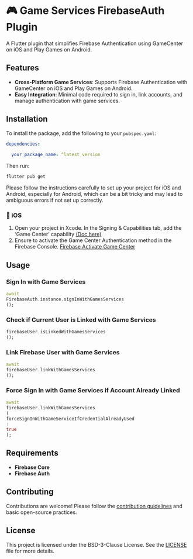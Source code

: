 # 🎮 Game Services FirebaseAuth Plugin

A Flutter plugin that simplifies Firebase Authentication using GameCenter on iOS and Play Games on
Android.

## Features

- **Cross-Platform Game Services**: Supports Firebase Authentication with GameCenter on iOS and Play
  Games on Android.
- **Easy Integration**: Minimal code required to sign in, link accounts, and manage authentication
  with game services.

## Installation

To install the package, add the following to your `pubspec.yaml`:

```yaml
dependencies:
  
  your_package_name: ^latest_version
```

Then run:

```bash
flutter pub get
```

Please follow the instructions carefully to set up your project for iOS and Android, especially for
Android, which can be a bit tricky and may lead to ambiguous errors if not set up correctly.


### 🍏 iOS

1. Open your project in Xcode. In the Signing & Capabilities tab, add the ‘Game Center’ capability [(Doc here)](https://developer.apple.com/documentation/gamekit/enabling_and_configuring_game_center/)
2. Ensure to activate the Game Center Authentication method in the Firebase Console.
[Firebase Activate Game Center](./blob/firebase_activate_game_center.png)


## Usage

### Sign In with Game Services

```dart
await
FirebaseAuth.instance.signInWithGamesServices
();
```

### Check if Current User is Linked with Game Services

```dart
firebaseUser.isLinkedWithGamesServices
();
```

### Link Firebase User with Game Services

```dart
await
firebaseUser.linkWithGamesServices
();
```

### Force Sign In with Game Services if Account Already Linked

```dart
await
firebaseUser.linkWithGamesServices
(
forceSignInWithGameServiceIfCredentialAlreadyUsed
:
true
);
```

## Requirements

- **Firebase Core**
- **Firebase Auth**

## Contributing

Contributions are welcome! Please follow the [contribution guidelines](CONTRIBUTING.md) and basic
open-source practices.

## License

This project is licensed under the BSD-3-Clause License. See the [LICENSE](LICENSE) file for more
details.


